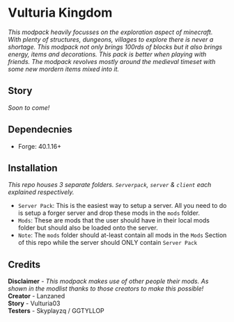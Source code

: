 # Vulturia Kingdom
*This modpack heavily focusses on the exploration aspect of minecraft. With plenty of structures, dungeons, villages to explore there is never a shortage. This modpack not only brings 100rds of blocks but it also brings energy, items and decorations. This pack is better when playing with friends. The modpack revolves mostly around the medieval timeset with some new mordern items mixed into it.*

## Story
*Soon to come!*

## Dependecnies 
- Forge: 40.1.16+

## Installation
*This repo houses 3 separate folders. `Serverpack`, `server` & `client` each explained respectively.*
- `Server Pack`: This is the easiest way to setup a server. All you need to do is setup a forger server and drop these mods in the `mods` folder.
- `Mods`: These are mods that the user should have in their local mods folder but should also be loaded onto the server.
- `Note`: The `mods` folder should at-least contain all mods in the `Mods` Section of this repo while the server should ONLY contain `Server Pack`

## Credits
**Disclaimer** - *This modpack makes use of other people their mods. As shown in the modlist thanks to those creators to make this possible!*<br>
**Creator** - Lanzaned<br>
**Story** - Vulturia03<br>
**Testers** - Skyplayzq / GGTYLLOP<br>

